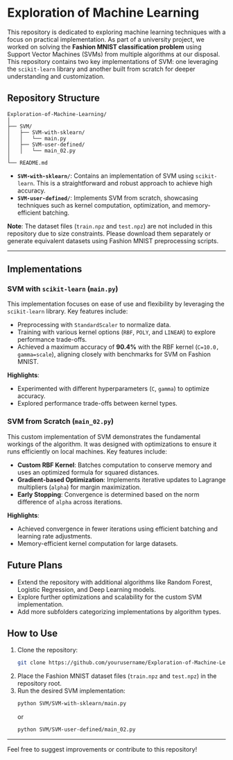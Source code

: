 # Exploration of Machine Learning

This repository is dedicated to exploring machine learning techniques with a focus on practical implementation. As part of a university project, we worked on solving the **Fashion MNIST classification problem** using Support Vector Machines (SVMs) from multiple algorithms at our disposal. This repository contains two key implementations of SVM: one leveraging the `scikit-learn` library and another built from scratch for deeper understanding and customization.

## Repository Structure

```
Exploration-of-Machine-Learning/
│
├── SVM/
│   ├── SVM-with-sklearn/
│   │   └── main.py
│   ├── SVM-user-defined/
│   │   └── main_02.py
│
└── README.md
```

- **`SVM-with-sklearn/`**: Contains an implementation of SVM using `scikit-learn`. This is a straightforward and robust approach to achieve high accuracy.
- **`SVM-user-defined/`**: Implements SVM from scratch, showcasing techniques such as kernel computation, optimization, and memory-efficient batching.

**Note**: The dataset files (`train.npz` and `test.npz`) are not included in this repository due to size constraints. Please download them separately or generate equivalent datasets using Fashion MNIST preprocessing scripts.

---

## Implementations

### SVM with `scikit-learn` (`main.py`)
This implementation focuses on ease of use and flexibility by leveraging the `scikit-learn` library. Key features include:
- Preprocessing with `StandardScaler` to normalize data.
- Training with various kernel options (`RBF`, `POLY`, and `LINEAR`) to explore performance trade-offs.
- Achieved a maximum accuracy of **90.4%** with the RBF kernel (`C=10.0, gamma=scale`), aligning closely with benchmarks for SVM on Fashion MNIST.

**Highlights**:
- Experimented with different hyperparameters (`C`, `gamma`) to optimize accuracy.
- Explored performance trade-offs between kernel types.

### SVM from Scratch (`main_02.py`)
This custom implementation of SVM demonstrates the fundamental workings of the algorithm. It was designed with optimizations to ensure it runs efficiently on local machines. Key features include:
- **Custom RBF Kernel**: Batches computation to conserve memory and uses an optimized formula for squared distances.
- **Gradient-based Optimization**: Implements iterative updates to Lagrange multipliers (`alpha`) for margin maximization.
- **Early Stopping**: Convergence is determined based on the norm difference of `alpha` across iterations.

**Highlights**:
- Achieved convergence in fewer iterations using efficient batching and learning rate adjustments.
- Memory-efficient kernel computation for large datasets.

## Future Plans
- Extend the repository with additional algorithms like Random Forest, Logistic Regression, and Deep Learning models.
- Explore further optimizations and scalability for the custom SVM implementation.
- Add more subfolders categorizing implementations by algorithm types.

## How to Use
1. Clone the repository:
   ```bash
   git clone https://github.com/yourusername/Exploration-of-Machine-Learning.git
   ```
2. Place the Fashion MNIST dataset files (`train.npz` and `test.npz`) in the repository root.
3. Run the desired SVM implementation:
   ```bash
   python SVM/SVM-with-sklearn/main.py
   ```
   or
   ```bash
   python SVM/SVM-user-defined/main_02.py
   ```

---

Feel free to suggest improvements or contribute to this repository!
